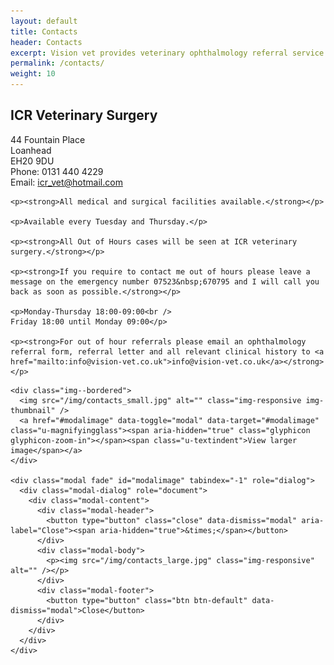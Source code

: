 ```yaml
---
layout: default
title: Contacts
header: Contacts
excerpt: Vision vet provides veterinary ophthalmology referral service and EMERGENCY service in Edinburgh, Livingston, Glasgow and across Scotland. It is run by Dr Tamir Spiegel, a veterinary ophthalmologist consultant.
permalink: /contacts/
weight: 10
---
```


<div class="row row--nested">

  <div class="col-md-9">
    <h2 class="u-margintop0">ICR Veterinary Surgery</h2>
    <p>
      44 Fountain Place<br />
      Loanhead<br />
      EH20 9DU<br />
      Phone: 0131 440 4229<br />
      Email: <a href="mailto:icr_vet@hotmail.com">icr_vet@hotmail.com</a>
    </p>

    <p><strong>All medical and surgical facilities available.</strong></p>

    <p>Available every Tuesday and Thursday.</p>

    <p><strong>All Out of Hours cases will be seen at ICR veterinary surgery.</strong></p>

    <p><strong>If you require to contact me out of hours please leave a message on the emergency number 07523&nbsp;670795 and I will call you back as soon as possible.</strong></p>

    <p>Monday-Thursday 18:00-09:00<br />
    Friday 18:00 until Monday 09:00</p>

    <p><strong>For out of hour referrals please email an ophthalmology referral form, referral letter and all relevant clinical history to <a href="mailto:info@vision-vet.co.uk">info@vision-vet.co.uk</a></strong></p>

  </div>

  <div class="col-md-3">

    <div class="img--bordered">
      <img src="/img/contacts_small.jpg" alt="" class="img-responsive img-thumbnail" />
      <a href="#modalimage" data-toggle="modal" data-target="#modalimage" class="u-magnifyingglass"><span aria-hidden="true" class="glyphicon glyphicon-zoom-in"></span><span class="u-textindent">View larger image</span></a>
    </div>

    <div class="modal fade" id="modalimage" tabindex="-1" role="dialog">
      <div class="modal-dialog" role="document">
        <div class="modal-content">
          <div class="modal-header">
            <button type="button" class="close" data-dismiss="modal" aria-label="Close"><span aria-hidden="true">&times;</span></button>
          </div>
          <div class="modal-body">
            <p><img src="/img/contacts_large.jpg" class="img-responsive" alt="" /></p>
          </div>
          <div class="modal-footer">
            <button type="button" class="btn btn-default" data-dismiss="modal">Close</button>
          </div>
        </div>
      </div>
    </div>

  </div>
</div>
